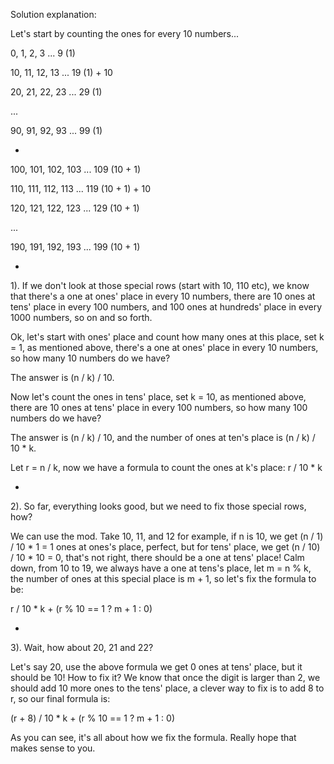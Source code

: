 Solution explanation:

Let's start by counting the ones for every 10 numbers...

0, 1, 2, 3 ... 9 (1)

10, 11, 12, 13 ... 19 (1) + 10

20, 21, 22, 23 ... 29 (1)

...

90, 91, 92, 93 ... 99 (1)

-

100, 101, 102, 103 ... 109 (10 + 1)

110, 111, 112, 113 ... 119 (10 + 1) + 10

120, 121, 122, 123 ... 129 (10 + 1)

...

190, 191, 192, 193 ... 199 (10 + 1)

-

1). If we don't look at those special rows (start with 10, 110 etc), we know that there's a one at ones' place in every 10 numbers, there are 10 ones at tens' place in every 100 numbers, and 100 ones at hundreds' place in every 1000 numbers, so on and so forth.

Ok, let's start with ones' place and count how many ones at this place, set k = 1, as mentioned above, there's a one at ones' place in every 10 numbers, so how many 10 numbers do we have?

The answer is (n / k) / 10.

Now let's count the ones in tens' place, set k = 10, as mentioned above, there are 10 ones at tens' place in every 100 numbers, so how many 100 numbers do we have?

The answer is (n / k) / 10, and the number of ones at ten's place is (n / k) / 10 * k.

Let r = n / k, now we have a formula to count the ones at k's place: r / 10 * k

-

2). So far, everything looks good, but we need to fix those special rows, how?

We can use the mod. Take 10, 11, and 12 for example, if n is 10, we get (n / 1) / 10 * 1 = 1 ones at ones's place, perfect, but for tens' place, we get (n / 10) / 10 * 10 = 0, that's not right, there should be a one at tens' place! Calm down, from 10 to 19, we always have a one at tens's place, let m = n % k, the number of ones at this special place is m + 1, so let's fix the formula to be:

r / 10 * k + (r % 10 == 1 ? m + 1 : 0)

-

3). Wait, how about 20, 21 and 22?

Let's say 20, use the above formula we get 0 ones at tens' place, but it should be 10! How to fix it? We know that once the digit is larger than 2, we should add 10 more ones to the tens' place, a clever way to fix is to add 8 to r, so our final formula is:

(r + 8) / 10 * k + (r % 10 == 1 ? m + 1 : 0)

As you can see, it's all about how we fix the formula. Really hope that makes sense to you.

